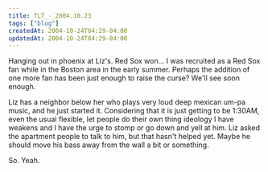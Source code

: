 ```yaml
---
title: TLT_-_2004.10.23
tags: ["blog"]
createdAt: 2004-10-24T04:29-04:00
updatedAt: 2004-10-24T04:29-04:00
---
```


Hanging out in phoenix at Liz's. Red Sox won... I was recruited as a Red Sox fan while in the Boston area in the early summer. Perhaps the addition of one more fan has been just enough to raise the curse? We'll see soon enough.

Liz has a neighbor below her who plays very loud deep mexican um-pa music, and he just started it. Considering that it is just getting to be 1:30AM, even the usual flexible, let people do their own thing ideology I have weakens and I have the urge to stomp or go down and yell at him. Liz asked the apartment people to talk to him, but that hasn't helped yet. Maybe he should move his bass away from the wall a bit or something.

So. Yeah.

